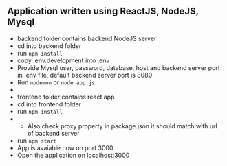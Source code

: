 ## Application written using ReactJS, NodeJS, Mysql

- backend folder contains backend NodeJS server
- cd into backend folder
- run `npm install`
- copy .env.development into .env
- Provide Mysql user, password, database, host and backend server port in .env file, default backend server port is 8080
- Run `nodemon` or `node app.js`
- 
- frontend folder contains react app
- cd into frontend folder
- run `npm install`
- - Also check proxy property in package.json it should match with url of backend server
- run `npm start`
- App is avaiable now on port 3000
- Open the application on localhost:3000


